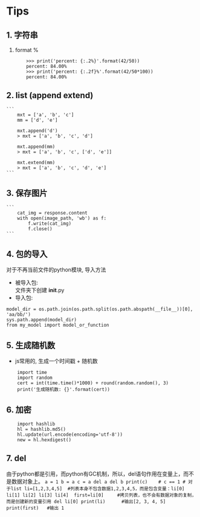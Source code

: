 # Tips

## 1. 字符串
1. format %
    ```
        >>> print('percent: {:.2%}'.format(42/50))
        percent: 84.00%
        >>> print('percent: {:.2f}%'.format(42/50*100))
        percent: 84.00%
    ```

## 2. list (append extend)
    ```
        mxt = ['a', 'b', 'c']
        mm = ['d', 'e']

        mxt.append('d')
        > mxt = ['a', 'b', 'c', 'd']

        mxt.append(mm)
        > mxt = ['a', 'b', 'c', ['d', 'e']]

        mxt.extend(mm)
        > mxt = ['a', 'b', 'c', 'd', 'e']
    ```

## 3. 保存图片
    ```
        cat_img = response.content
        with open(image_path, 'wb') as f:
            f.write(cat_img)
            f.close()
    ```

## 4. 包的导入
对于不再当前文件的python模块, 导入方法  

- 被导入包:  
文件夹下创建 __init__.py
- 导入包:
```
model_dir = os.path.join(os.path.split(os.path.abspath(__file__))[0], 'aa/bb/')
sys.path.append(model_dir)
from my_model import model_or_function 
```

## 5. 生成随机数
- js常用的, 生成一个时间戳 + 随机数
```
    import time
    import random
    cert = int(time.time()*1000) + round(random.random(), 3)
    print('生成随机数: {}'.format(cert))
```

## 6. 加密
```
    import hashlib
    hl = hashlib.md5()
    hl.update(url.encode(encoding='utf-8'))
    new = hl.hexdigest()
```

## 7. del
由于python都是引用，而python有GC机制，所以，del语句作用在变量上，而不是数据对象上。
    ```
        a = 1
        b = a
        c = a
        del a
        del b
        print(c)    # c == 1
        # 对于list
        li=[1,2,3,4,5]  #列表本身不包含数据1,2,3,4,5，而是包含变量：li[0] li[1] li[2] li[3] li[4] 
        first=li[0]     #拷贝列表，也不会有数据对象的复制，而是创建新的变量引用
        del li[0]
        print(li)      #输出[2, 3, 4, 5]
        print(first)   #输出 1
    ```